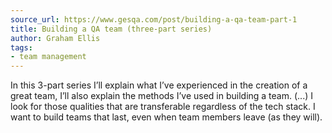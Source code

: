 ```yaml
---
source_url: https://www.gesqa.com/post/building-a-qa-team-part-1
title: Building a QA team (three-part series)
author: Graham Ellis
tags:
- team management
---
```


In this 3-part series I’ll explain what I’ve experienced in the creation of a great team, I’ll also explain the methods I’ve used in building a team. (...) I look for those qualities that are transferable regardless of the tech stack. I want to build teams that last, even when team members leave (as they will).
